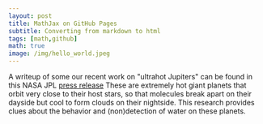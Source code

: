```yaml
---
layout: post
title: MathJax on GitHub Pages
subtitle: Converting from markdown to html
tags: [math,github]
math: true
image: /img/hello_world.jpeg
---
```


A writeup of some our recent work on "ultrahot Jupiters" can be found in this NASA JPL [press release](https://www.jpl.nasa.gov/news/news.php?feature=7211) These are extremely hot giant planets that orbit very close to their host stars, so that molecules break apart on their dayside but cool to form clouds on their nightside. This research provides clues about the behavior and (non)detection of water on these planets.
